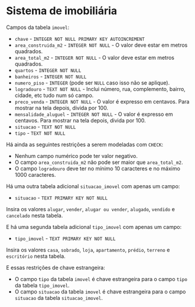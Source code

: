 # Sistema de imobiliária

Campos da tabela `imovel`:

* `chave` - `INTEGER NOT NULL PRIMARY KEY AUTOINCREMENT`
* `area_construida_m2` - `INTEGER NOT NULL` - O valor deve estar em metros quadrados.
* `area_total_m2` - `INTEGER NOT NULL` - O valor deve estar em metros quadrados.
* `quartos` - `INTEGER NOT NULL`
* `banheiros` - `INTEGER NOT NULL`
* `numero_piso` - `INTEGER` (pode ser `NULL` caso isso não se aplique).
* `logradouro` - `TEXT NOT NULL` - Inclui número, rua, complemento, bairro, cidade, etc tudo num só campo.
* `preco_venda` - `INTEGER NOT NULL` - O valor é expresso em centavos. Para mostrar na tela depois, divida por 100.
* `mensalidade_aluguel` - `INTEGER NOT NULL` - O valor é expresso em centavos. Para mostrar na tela depois, divida por 100.
* `situacao` - `TEXT NOT NULL`
* `tipo` - `TEXT NOT NULL`

Há ainda as seguintes restrições a serem modeladas com `CHECK`:

* Nenhum campo numérico pode ter valor negativo.
* O campo `area_construida_m2` não pode ser maior que `area_total_m2`.
* O campo `logradouro` deve ter no mínimo 10 caracteres e no máximo 1000 caracteres.

Há uma outra tabela adicional `situacao_imovel` com apenas um campo:

* `situacao` - `TEXT PRIMARY KEY NOT NULL`

Insira os valores `alugar`, `vender`, `alugar ou vender`, `alugado`, `vendido` e `cancelado` nesta tabela.

E há uma segunda tabela adicional `tipo_imovel` com apenas um campo:

* `tipo_imovel` - `TEXT PRIMARY KEY NOT NULL`

Insira os valores `casa`, `sobrado`, `loja`, `apartamento`, `prédio`, `terreno` e `escritório` nesta tabela.

E essas restrições de chave estrangeira:

* O campo `tipo` da tabela `imovel` é chave estrangeira para o campo `tipo` da tabela `tipo_imovel`.
* O campo `situacao` da tabela `imovel` é chave estrangeira para o campo `situacao` da tabela `situacao_imovel`.
